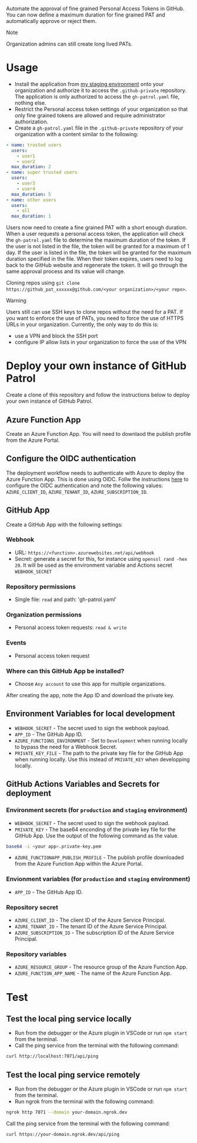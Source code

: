 Automate the approval of fine grained Personal Access Tokens in GitHub. You can now define a maximum duration for fine grained PAT and automatically approve or reject them. 

> [!NOTE]
> Organization admins can still create long lived PATs.

# Usage

- Install the application from [my staging environment](https://github.com/apps/gh-patol-staging) onto your organization and authorize it to access the `.github-private` repository. The application is only authorized to access the `gh-patrol.yaml` file, nothing else.
- Restrict the Personal access token settings of your organization so that only fine grained tokens are allowed and require administrator authorization. 
- Create a `gh-patrol.yaml` file in the `.github-private` repository of your organization with a content similar to the following:
```yaml
- name: trusted users
  users:
    - user1
    - user2
  max_duration: 2
- name: super trusted users
  users:
    - user3
    - user4
  max_duration: 5
- name: other users
  users:
    - all
  max_duration: 1
```

Users now need to create a fine grained PAT with a short enough duration. When a user requests a personal access token, the application will check the `gh-patrol.yaml` file to determine the maximum duration of the token. If the user is not listed in the file, the token will be granted for a maximum of 1 day. If the user is listed in the file, the token will be granted for the maximum duration specified in the file. When their token expires, users need to log back to the GitHub website and regenerate the token. It will go through the same approval process and its value will change. 

Cloning repos using `git clone https://github_pat_xxxxxx@github.com/<your organization>/<your repo>`.

> [!WARNING] 
> Users still can use SSH keys to clone repos without the need for a PAT. If you want to enforce the use of PATs, you need to force the use of HTTPS URLs in your organization. Currently, the only way to do this is:
> - use a VPN and block the SSH port
> - configure IP allow lists in your organization to force the use of the VPN

# Deploy your own instance of GitHub Patrol

Create a clone of this repository and follow the instructions below to deploy your own instance of GitHub Patrol.

## Azure Function App
Create an Azure Function App. You will need to downlaod the publish profile from the Azure Portal.

## Configure the OIDC authentication
The deployment workflow needs to authenticate with Azure to deploy the Azure Function App. This is done using OIDC. Follw the instructions [here](https://learn.microsoft.com/en-us/azure/developer/github/connect-from-azure?tabs=azure-portal%2Clinux) to configure the OIDC authentication and note the following values: `AZURE_CLIENT_ID`, `AZURE_TENANT_ID`, `AZURE_SUBSCRIPTION_ID`.

## GitHub App

Create a GitHub App with the following settings:

### Webhook
- URL: `https://<function>.azurewebsites.net/api/webhook`
- Secret: generate a secret for this, for instance using `openssl rand -hex 20`. It will be used as the environment variable and Actions secret `WEBHOOK_SECRET`
### Repository permissions
- Single file: `read` and path: 'gh-patrol.yaml'
### Organization permissions
- Personal access token requests: `read & write`
### Events
- Personal access token request
### Where can this GitHub App be installed?
- Choose `Any account` to use this app for multiple organizations.

After creating the app, note the App ID and download the private key. 

## Environment Variables for local development
- `WEBHOOK_SECRET` - The secret used to sign the webhook payload.
- `APP_ID` - The GitHub App ID.
- `AZURE_FUNCTIONS_ENVIRONMENT` - Set to `Development` when running locally to bypass the need for a Webhook Secret.
- `PRIVATE_KEY_FILE` - The path to the private key file for the GitHub App when running locally. Use this instead of `PRIVATE_KEY` when developping locally.

## GitHub Actions Variables and Secrets for deployment
### Environment secrets (for `production` and `staging` environment)
- `WEBHOOK_SECRET` - The secret used to sign the webhook payload.
- `PRIVATE_KEY` - The base64 enconding of the private key file for the GitHub App. Use the output of the following command as the value.
```bash
base64 -i <your app>.private-key.pem 
```
- `AZURE_FUNCTIONAPP_PUBLISH_PROFILE` - The publish profile downloaded from the Azure Function App within the Azure Portal.

### Envionment variables (for `production` and `staging` environment)
- `APP_ID` - The GitHub App ID.
### Repository secret
- `AZURE_CLIENT_ID` - The client ID of the Azure Service Principal.
- `AZURE_TENANT_ID` - The tenant ID of the Azure Service Principal.
- `AZURE_SUBSCRIPTION_ID` - The subscription ID of the Azure Service Principal.
### Repository variables
- `AZURE_RESOURCE_GROUP` - The resource group of the Azure Function App.
- `AZURE_FUNCTION_APP_NAME` - The name of the Azure Function App.



# Test
## Test the local ping service locally
- Run from the debugger or the Azure plugin in VSCode or run `npm start` from the terminal.
- Call the ping service from the terminal with the following command:
```bash
curl http://localhost:7071/api/ping
```

## Test the local ping service remotely
- Run from the debugger or the Azure plugin in VSCode or run `npm start` from the terminal.
- Run ngrok from the terminal with the following command:
```bash
ngrok http 7071 --domain your-domain.ngrok.dev
```
Call the ping service from the terminal with the following command:
```bash
curl https://your-domain.ngrok.dev/api/ping
```

